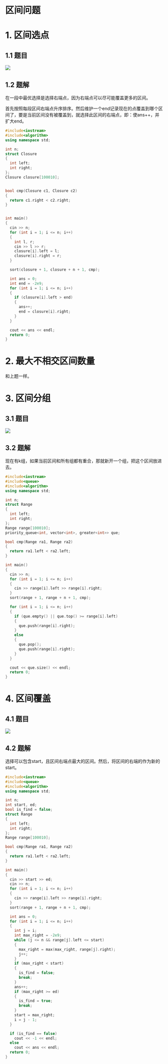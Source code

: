 # 区间问题

# 1. 区间选点

## 1.1 题目

![](image/image_KzUPtyPgCl.png)

## 1.2 题解

在一段中最优选择是选择右端点，因为右端点可以尽可能覆盖更多的区间。

首先按照每段区间右端点升序排序。然后维护一个end记录现在的点覆盖到哪个区间了，要是当前区间没有被覆盖到，就选择此区间的右端点，即：使ans++，并扩大end。

```c++
#include<iostream>
#include<algorithm>
using namespace std;

int n;
struct Closure
{
  int left;
  int right;
};
Closure closure[100010];


bool cmp(Closure c1, Closure c2)
{
  return c1.right < c2.right;
}


int main()
{
  cin >> n;
  for (int i = 1; i <= n; i++)
  {
    int l, r;
    cin >> l >> r;
    closure[i].left = l;
    closure[i].right = r;
  }

  sort(closure + 1, closure + n + 1, cmp);

  int ans = 0;
  int end = -2e9;
  for (int i = 1; i <= n; i++)
  {
    if (closure[i].left > end)
    {
      ans++;
      end = closure[i].right;
    }
  }

  cout << ans << endl;
  return 0;
}
```

# 2. 最大不相交区间数量

和上题一样。

# 3. 区间分组

## 3.1 题目

![](image/image_Fwa3Dre6Um.png)

## 3.2 题解

现在有k组，如果当前区间和所有组都有重合，那就新开一个组，把这个区间放进去。

```c++
#include<iostream>
#include<queue>
#include<algorithm>
using namespace std;

int n;
struct Range
{
  int left;
  int right;
};
Range range[100010];
priority_queue<int, vector<int>, greater<int>> que;

bool cmp(Range ra1, Range ra2)
{
  return ra1.left < ra2.left;
}

int main()
{
  cin >> n;
  for (int i = 1; i <= n; i++)
  {
    cin >> range[i].left >> range[i].right;
  }
  sort(range + 1, range + n + 1, cmp);

  for (int i = 1; i <= n; i++)
  {
    if (que.empty() || que.top() >= range[i].left)
    {
      que.push(range[i].right);
    }
    else
    {
      que.pop();
      que.push(range[i].right);
    }
  }

  cout << que.size() << endl;
  return 0;
}
```

# 4. 区间覆盖

## 4.1 题目

![](image/image_lJZFGHyShB.png)

## 4.2 题解

选择可以包含start，且区间右端点最大的区间。然后，将区间的右端的作为新的start。

```c++
#include<iostream>
#include<queue>
#include<algorithm>
using namespace std;

int n;
int start, ed;
bool is_find = false;
struct Range
{
  int left;
  int right;
};
Range range[100010];

bool cmp(Range ra1, Range ra2)
{
  return ra1.left < ra2.left;
}

int main()
{
  cin >> start >> ed;
  cin >> n;
  for (int i = 1; i <= n; i++)
  {
    cin >> range[i].left >> range[i].right;
  }
  sort(range + 1, range + n + 1, cmp);

  int ans = 0;
  for (int i = 1; i <= n; i++)
  {
    int j = i;
    int max_right = -2e9;
    while (j <= n && range[j].left <= start)
    {
      max_right = max(max_right, range[j].right);
      j++;
    }
    if (max_right < start)
    {
      is_find = false;
      break;
    }
    ans++;
    if (max_right >= ed)
    {
      is_find = true;
      break;
    }
    start = max_right;
    i = j - 1;
  }

  if (is_find == false)
    cout << -1 << endl;
  else
    cout << ans << endl;
  return 0;
}
```
